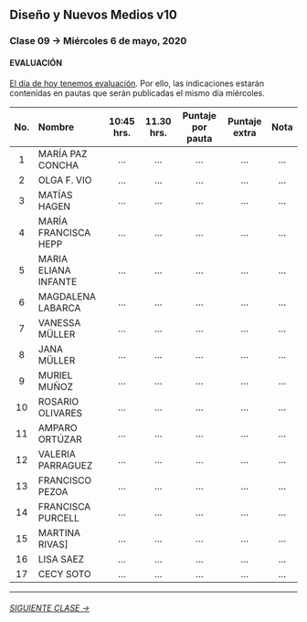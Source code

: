 ## Diseño y Nuevos Medios v10 

### Clase 09 → Miércoles 6 de mayo, 2020

#### EVALUACIÓN

[El día de hoy tenemos evaluación](https://profesorfaco.github.io/dno037-2020/clase-09/). Por ello, las indicaciones estarán contenidas en pautas que serán publicadas el mismo día miércoles.

| No.   | Nombre                  | 10:45 hrs. | 11.30 hrs. | Puntaje por pauta | Puntaje extra | Nota     |
|:-----:|:------------------------|:----------:|:----------:|:-----------------:|:-------------:|:--------:|
|   1   | MARÍA PAZ CONCHA        | … | … | … | … | … |
|   2   | OLGA F. VIO             | … | … | … | … | … |
|   3   | MATÍAS HAGEN            | … | … | … | … | … |
|   4   | MARÍA FRANCISCA HEPP    | … | … | … | … | … |
|   5   | MARIA ELIANA INFANTE    | … | … | … | … | … |
|   6   | MAGDALENA LABARCA       | … | … | … | … | … |
|   7   | VANESSA MÜLLER          | … | … | … | … | … |
|   8   | JANA MÜLLER             | … | … | … | … | … |
|   9   | MURIEL MUÑOZ            | … | … | … | … | … |
|  10   | ROSARIO OLIVARES        | … | … | … | … | … |
|  11   | AMPARO ORTÚZAR          | … | … | … | … | … |
|  12   | VALERIA PARRAGUEZ       | … | … | … | … | … |
|  13   | FRANCISCO PEZOA         | … | … | … | … | … |
|  14   | FRANCISCA PURCELL       | … | … | … | … | … |
|  15   | MARTINA RIVAS]          | … | … | … | … | … |
|  16   | LISA SAEZ               | … | … | … | … | … |
|  17   | CECY SOTO               | … | … | … | … | … |

- - - - - - - 

###### [SIGUIENTE CLASE →](https://github.com/profesorfaco/dno037-2020/tree/gh-pages/clase-10)
